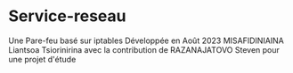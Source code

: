 # Service-reseau

Une Pare-feu basé sur iptables 
Développée en Août 2023 MISAFIDINIAINA Liantsoa Tsiorinirina avec la contribution de RAZANAJATOVO Steven pour une projet d'étude
